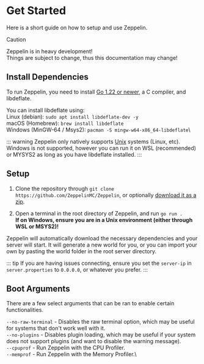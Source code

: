 # Get Started
Here is a short guide on how to setup and use Zeppelin.

> [!CAUTION]
> Zeppelin is in heavy development!\
> Things are subject to change, thus this documentation may change!


## Install Dependencies

To run Zeppelin, you need to install [Go 1.22 or newer](https://go.dev/dl/), a C compiler, and libdeflate.

You can install libdeflate using:\
Linux (debian): `sudo apt install libdeflate-dev -y`\
macOS (Homebrew): `brew install libdeflate`\
Windows (MinGW-64 / Msys2): `pacman -S mingw-w64-x86_64-libdeflate`\

::: warning
Zeppelin only natively supports [Unix](https://en.wikipedia.org/wiki/List_of_Unix_systems) systems (Linux, etc).\
Windows is not supported, however you can run it on WSL (recommended) or MYSYS2 as long as you have libdeflate installed.
:::

## Setup

1. Clone the repository through `git clone https://github.com/ZeppelinMC/Zeppelin`, or optionally [download it as a zip](https://github.com/ZeppelinMC/Zeppelin/archive/refs/heads/main.zip).

2. Open a terminal in the root directory of Zeppelin, and run `go run .`\
**If on Windows, ensure you are in a Unix environment (either through WSL or MSYS2)!**

Zeppelin will automatically download the necessary dependencies and your server will start.
It will generate a new world for you, or you can import your own by pasting the world folder in the root server directory.

::: tip
If you are having issues connecting, ensure you set the `server-ip` in `server.properties` to `0.0.0.0`, or whatever you prefer.
:::

## Boot Arguments
There are a few select arguments that can be ran to enable certain functionalities.

`--no-raw-terminal` - Disables the raw terminal option, which may be useful for systems that don't work well with it.\
`--no-plugins` - Disables plugin loading, which may be useful if your system does not support plugins (and want to disable the warning message).\
`--cpuprof` - Run Zeppelin with the CPU Profiler.\
`--memprof` - Run Zeppelin with the Memory Profiler.\
